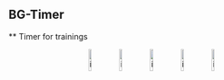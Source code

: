 ## BG-Timer
** Timer for trainings
<div align="center">
  <img src="https://github.com/user-attachments/assets/dc5db670-c026-40f6-b54f-12be373a6c43" width="10%" alt="image"/>
  <img src="https://github.com/user-attachments/assets/60d313ab-3970-4ede-9e19-ae083a4e6a42" width="10%" alt="image"/>
  <img src="https://github.com/user-attachments/assets/993dc12d-4e05-4e5b-be7c-1f5ab7544504" width="10%" alt="image"/>
  <img src="https://github.com/user-attachments/assets/9d36b057-aee9-4c9f-aabb-99bc66c48330" width="10%" alt="image"/>
  <img src="https://github.com/user-attachments/assets/6a0ed842-d648-40ce-8aca-313c6a62ebb4" width="10%" alt="image"/>

</div>


